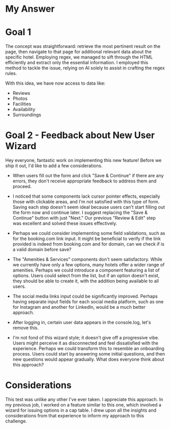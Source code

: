 # My Answer

# Goal 1

The concept was straightforward: retrieve the most pertinent result on the page, then navigate to that page for additional relevant data about the specific hotel. Employing regex, we managed to sift through the HTML efficiently and extract only the essential information. I employed this method to tackle the issue, relying on AI solely to assist in crafting the regex rules.

With this idea, we have now access to data like:

-   Reviews
-   Photos
-   Facilities
-   Availability
-   Surroundings

# Goal 2 - Feedback about New User Wizard

Hey everyone, fantastic work on implementing this new feature! Before we ship it out, I'd like to add a few considerations.

-   When users fill out the form and click "Save & Continue" if there are any errors, they don't receive appropriate feedback to address them and proceed.

-   I noticed that some components lack cursor pointer effects, especially those with clickable areas, and I'm not satisfied with this type of form. Saving each step doesn't seem ideal because users can't start filling out the form now and continue later. I suggest replacing the "Save & Continue" button with just "Next." Our previous "Review & Edit" step was excellent and solved these issues effectively.

-   Perhaps we could consider implementing some field validations, such as for the booking.com link input. It might be beneficial to verify if the link provided is indeed from booking.com and for domain, can we check if is a valid domain before save?

-   The "Amenities & Services" components don't seem satisfactory. While we currently have only a few options, many hotels offer a wider range of amenities. Perhaps we could introduce a component featuring a list of options. Users could select from the list, but if an option doesn't exist, they should be able to create it, with the addition being available to all users.

-   The social media links input could be significantly improved. Perhaps having separate input fields for each social media platform, such as one for Instagram and another for LinkedIn, would be a much better approach.

-   After logging in, certain user data appears in the console.log, let's remove this.

-   I'm not fond of this wizard style; it doesn't give off a progressive vibe. Users might perceive it as disconnected and feel dissatisfied with the experience. Perhaps we could transform this to resemble an onboarding process. Users could start by answering some initial questions, and then new questions would appear gradually. What does everyone think about this approach?

# Considerations

This test was unlike any other I've ever taken. I appreciate this approach. In my previous job, I worked on a feature similar to this one, which involved a wizard for issuing options in a cap table. I drew upon all the insights and considerations from that experience to inform my approach to this challenge.
